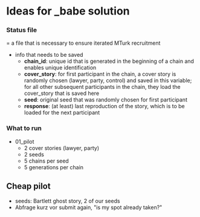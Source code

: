 # Ideas for _babe solution

### Status file
= a file that is necessary to ensure iterated MTurk recruitment

- info that needs to be saved
	- **chain_id**: unique id that is generated in the beginning of a chain and enables unique identification
	- **cover_story**: for first participant in the chain, a cover story is randomly chosen (lawyer, party, control) and saved in this variable; for all other subsequent participants in the chain, they load the cover_story that is saved here
	- **seed**: original seed that was randomly chosen for first participant
	- **response**: (at least) last reproduction of the story, which is to be loaded for the next participant

### What to run
- 01_pilot
	- 2 cover stories (lawyer, party)
	- 2 seeds
	- 5 chains per seed
	- 5 generations per chain

## Cheap pilot
- seeds: Bartlett ghost story, 2 of our seeds
- Abfrage kurz vor submit again, "is my spot already taken?"